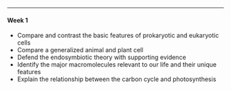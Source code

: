 ***
#### Week 1
* Compare and contrast the basic features of prokaryotic and eukaryotic cells
* Compare a generalized animal and plant cell
* Defend the endosymbiotic theory with supporting evidence
* Identify the major macromolecules relevant to our life and their unique features
* Explain the relationship between the carbon cycle and photosynthesis


